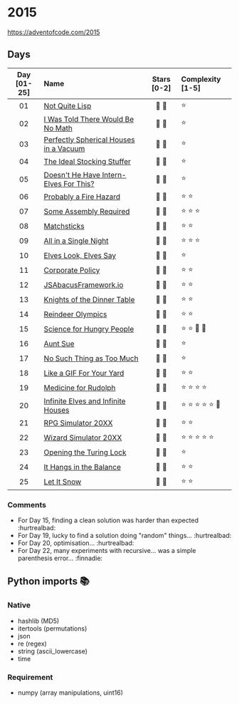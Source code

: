 # 2015

<https://adventofcode.com/2015>

## Days

<!--
- Stars :       :star2: :sparkler:
- Complexity:   :star:

- Other:        :hurtrealbad: :finnadie:
-->

| Day [01-25] | Name                                                                            |   Stars [0-2]   | Complexity [1-5]                              |
|:-----------:|:--------------------------------------------------------------------------------|:---------------:|:----------------------------------------------|
|     01      | [Not Quite Lisp](<https://adventofcode.com/2015/day/1>)                         | :star2: :star2: | :star:                                        |
|     02      | [I Was Told There Would Be No Math](<https://adventofcode.com/2015/day/2>)      | :star2: :star2: | :star:                                        |
|     03      | [Perfectly Spherical Houses in a Vacuum](<https://adventofcode.com/2015/day/3>) | :star2: :star2: | :star:                                        |
|     04      | [The Ideal Stocking Stuffer](<https://adventofcode.com/2015/day/4>)             | :star2: :star2: | :star:                                        |
|     05      | [Doesn't He Have Intern-Elves For This?](<https://adventofcode.com/2015/day/5>) | :star2: :star2: | :star:                                        |
|     06      | [Probably a Fire Hazard](<https://adventofcode.com/2015/day/6>)                 | :star2: :star2: | :star: :star:                                 |
|     07      | [Some Assembly Required](<https://adventofcode.com/2015/day/7>)                 | :star2: :star2: | :star: :star: :star:                          |
|     08      | [Matchsticks](<https://adventofcode.com/2015/day/8>)                            | :star2: :star2: | :star: :star:                                 |
|     09      | [All in a Single Night](<https://adventofcode.com/2015/day/9>)                  | :star2: :star2: | :star: :star: :star:                          |
|     10      | [Elves Look, Elves Say](<https://adventofcode.com/2015/day/10>)                 | :star2: :star2: | :star:                                        |
|     11      | [Corporate Policy](<https://adventofcode.com/2015/day/11>)                      | :star2: :star2: | :star: :star:                                 |
|     12      | [JSAbacusFramework.io](<https://adventofcode.com/2015/day/12>)                  | :star2: :star2: | :star: :star:                                 |
|     13      | [Knights of the Dinner Table](<https://adventofcode.com/2015/day/13>)           | :star2: :star2: | :star: :star:                                 |
|     14      | [Reindeer Olympics](<https://adventofcode.com/2015/day/14>)                     | :star2: :star2: | :star: :star:                                 |
|     15      | [Science for Hungry People](<https://adventofcode.com/2015/day/15>)             | :star2: :star2: | :star: :star: :sparkler: :sparkler:           |
|     16      | [Aunt Sue](<https://adventofcode.com/2015/day/16>)                              | :star2: :star2: | :star:                                        |
|     17      | [No Such Thing as Too Much](<https://adventofcode.com/2015/day/17>)             | :star2: :star2: | :star:                                        |
|     18      | [Like a GIF For Your Yard](<https://adventofcode.com/2015/day/18>)              | :star2: :star2: | :star: :star:                                 |
|     19      | [Medicine for Rudolph](<https://adventofcode.com/2015/day/19>)                  | :star2: :star2: | :star: :star: :star: :star:                   |
|     20      | [Infinite Elves and Infinite Houses](<https://adventofcode.com/2015/day/20>)    | :star2: :star2: | :star: :star: :star: :star: :star: :sparkler: |
|     21      | [RPG Simulator 20XX](<https://adventofcode.com/2015/day/21>)                    | :star2: :star2: | :star: :star:                                 |
|     22      | [Wizard Simulator 20XX](<https://adventofcode.com/2015/day/22>)                 | :star2: :star2: | :star: :star: :star: :star: :star:            |
|     23      | [Opening the Turing Lock](<https://adventofcode.com/2015/day/23>)               | :star2: :star2: | :star:                                        |
|     24      | [It Hangs in the Balance](<https://adventofcode.com/2015/day/24>)               | :star2: :star2: | :star: :star:                                 |
|     25      | [Let It Snow](<https://adventofcode.com/2015/day/25>)                           | :star2: :star2: | :star: :star:                                 |

### Comments

- For Day 15, finding a clean solution was harder than expected :hurtrealbad:
- For Day 19, lucky to find a solution doing "random" things... :hurtrealbad:
- For Day 20, optimisation... :hurtrealbad:
- For Day 22, many experiments with recursive... was a simple parenthesis error... :finnadie:

## Python imports :books:

### Native

- hashlib (MD5)
- itertools (permutations)
- json
- re (regex)
- string (ascii_lowercase)
- time

### Requirement

- numpy (array manipulations, uint16)
